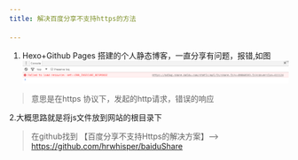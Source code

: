 ```yaml
---
title: 解决百度分享不支持https的方法

---
```

1. Hexo+Github Pages 搭建的个人静态博客，一直分享有问题，报错,如图
![image](/img/20161125130706.png)

> 意思是在https 协议下，发起的http请求，错误的响应

2.大概思路就是将js文件放到网站的根目录下

> 在github找到 【百度分享不支持Https的解决方案】-->
https://github.com/hrwhisper/baiduShare 